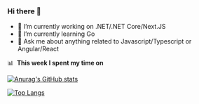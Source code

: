 ### Hi there 👋

- 🔭 I’m currently working on .NET/.NET Core/Next.JS
- 🌱 I’m currently learning Go
- 💬 Ask me about anything related to Javascript/Typescript or Angular/React

📊 &nbsp;**This week I spent my time on**

[![Anurag's GitHub stats](https://github-readme-stats.vercel.app/api?username=taepunphu&theme=vue&show_icons=true&count_private=true)](https://github.com/anuraghazra/github-readme-stats)

[![Top Langs](https://github-readme-stats.vercel.app/api/top-langs/?username=taepunphu&layout=compact&theme=vue)](https://github.com/anuraghazra/github-readme-stats)
